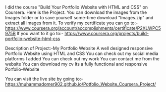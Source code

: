 I did the course "Build Your Portfolio Website with HTML and CSS" on Coursera.
Here is the Project.
You can download the images from the Images folder or to save yourself some-time download "Images.zip" and extract all images from it.
To verify my certificate you can go to:-https://www.coursera.org/account/accomplishments/certificate/P2XLWPC5975B
If you want to it go to:- https://www.coursera.org/projects/build-portfolio-website-html-css

Description of Project:-My Portfolio Website A well designed responsive Portfolio Website using HTML and CSS You can check out my social media platforms I added You can check out my work You can contact me from the website You can download my cv Its a fully functional and responsive Porfolio-Website

You can visit the live site by going to:-https://muhammadomer902.github.io/Potfolio_Website_Coursera_Project/
